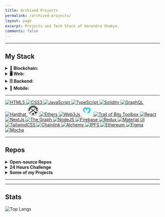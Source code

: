 ```yaml
---
title: Archived Projects
permalink: /archived-projects/
layout: page
excerpt: Projects and Tech Stack of Harendra Shakya.
comments: false
---
```


<!--
<h2>Old Projects</h2>

<ul>
  {% for project in site.data.projects %}
    <li>
      <strong><a href="{{ project.url }}" target="_blank">{{ project.name }}</a></strong><br>
      <em>{{ project.description }}</em>
    </li>
  {% endfor %}
</ul>
-->

---

## My Stack

<details>
<summary><strong>🎡 Blockchain:</strong></summary>
<p>

<strong>Chains:</strong> <code>EVM Chains</code><br>
<strong>Programming:</strong> <code>Solidity</code> • <code>JavaScript</code> • <code>TypeScript</code><br>
<strong>Framework/Library:</strong> <code>Hardhat</code> • <code>Foundary</code> • <code>Ethers</code> • <code>Web3js</code><br>
<strong>Security:</strong> <code>Trail of Bits Toolbox</code><br>
<strong>SDK Library:</strong> <code>Wagmi</code> • <code>Rainbow Kit</code> • <code>Moralis</code> • <code>Thirdweb</code><br>
<strong>Data:</strong> <code>Chainlink</code> • <code>The Graph</code><br>
<strong>File Storage:</strong> <code>IPFS</code> • <code>Filecoin</code><br>
<strong>Projects:</strong>

<ul>
  <li><a href="https://github.com/harendra-shakya/blockchain-lottery">ChainWarz</a></li>
  <li><a href="https://github.com/harendra-shakya/safock">Safock</a></li>
  <li><a href="https://github.com/harendra-shakya/dex">Dex</a></li>
  <li><a href="https://github.com/megabyte0x/stark-protocol">Stark Protocol</a></li>
  <li><a href="https://github.com/harendra-shakya/anonim">Anonim</a></li>
  <li><a href="https://github.com/harendra-shakya/chainsub">CoffeTown</a></li>
  <li><a href="https://github.com/harendra-shakya/p2p">Fellowswap</a></li>
  <li><a href="https://github.com/harendra-shakya/easy-pe">EasyPe</a></li>
  <li><a href="https://github.com/harendra-shakya/nft-marketplace">NFT Marketplace</a></li>
  <li><a href="https://github.com/Shubham0850/cancer-data-dao">Cancer Data DAO</a></li>
  <li><a href="https://github.com/harendra-shakya/Polygon-Name-Service">Polygon Name Service</a></li>
  <li><a href="https://github.com/harendra-shakya/decentralized-lottery">Decentralized Lottery</a></li>
</ul>

</p>
</details>

<details>
<summary><strong>🖥️ Web:</strong></summary>
<p>

<strong>Programming:</strong> <code>HTML</code> • <code>CSS</code> • <code>JavaScript</code> • <code>TypeScript</code><br>
<strong>Framework:</strong> <code>React.js</code> • <code>Next.js</code><br>
<strong>UI:</strong> <code>Tailwind</code> • <code>DaisyUI</code> • <code>MUI</code><br>
<strong>Data:</strong> <code>GraphQL</code> • <code>Axios</code><br>
<strong>Projects:</strong>

<ul>
  <li><a href="https://github.com/harendra-shakya/amazon-clone">Amazon Clone</a></li>
  <li><a href="https://github.com/harendra-shakya/Mapty">Mapty</a></li>
  <li><a href="https://github.com/harendra-shakya/Bankist-Website">Bankist Website</a></li>
  <li><a href="https://github.com/harendra-shakya/Bankist-App">Bankist App</a></li>
</ul>

</p>
</details>

<details>
<summary><strong>🗄️ Backend:</strong></summary>
<p>

<strong>Programming:</strong> <code>JavaScript</code> • <code>TypeScript</code><br>
<strong>Framework:</strong> <code>Next.js</code> • <code>Express.js</code><br>
<strong>Databases:</strong> <code>Firebase</code><br>
<strong>Protocol:</strong> <code>REST</code>

</p>
</details>

<details>
<summary><strong>📱 Mobile:</strong></summary>
<p>

<strong>Programming:</strong> <code>JavaScript</code> • <code>TypeScript</code><br>
<strong>Framework:</strong> <code>React Native</code> • <code>Expo</code><br>
<strong>UI:</strong> <code>Tailwind</code><br>
<strong>Projects:</strong>

<ul>
  <li><a href="https://github.com/harendra-shakya/tinder-clone">Tinder Clone</a></li>
</ul>

</p>
</details>

---

<p >
  <a href="https://developer.mozilla.org/en-US/docs/Glossary/HTML5" target="_blank" rel="noreferrer">
    <img src="https://raw.githubusercontent.com/danielcranney/readme-generator/main/public/icons/skills/html5-colored.svg" width="36" height="36" alt="HTML5">
  </a>
  <a href="https://www.w3.org/TR/CSS/#css" target="_blank" rel="noreferrer">
    <img src="https://raw.githubusercontent.com/danielcranney/readme-generator/main/public/icons/skills/css3-colored.svg" width="36" height="36" alt="CSS3">
  </a>
  <a href="https://developer.mozilla.org/en-US/docs/Web/JavaScript" target="_blank" rel="noreferrer">
    <img src="https://raw.githubusercontent.com/danielcranney/readme-generator/main/public/icons/skills/javascript-colored.svg" width="36" height="36" alt="JavaScript">
  </a>
  <a href="https://www.typescriptlang.org/" target="_blank" rel="noreferrer">
    <img src="https://raw.githubusercontent.com/danielcranney/readme-generator/main/public/icons/skills/typescript-colored.svg" width="36" height="36" alt="TypeScript">
  </a>
  <a href="https://docs.soliditylang.org/en/v0.8.13/" target="_blank" rel="noreferrer">
    <img src="https://www.svgrepo.com/show/374088/solidity.svg" width="36" height="36" alt="Solidity">
  </a>
  <a href="https://graphql.org/" target="_blank" rel="noreferrer">
    <img src="https://raw.githubusercontent.com/danielcranney/readme-generator/main/public/icons/skills/graphql-colored.svg" width="36" height="36" alt="GraphQL">
  </a>
  <a href="https://hardhat.org/" target="_blank" rel="noreferrer">
    <img src="https://raw.githubusercontent.com/danielcranney/readme-generator/main/public/icons/skills/hardhat-colored.svg" width="36" height="36" alt="Hardhat">
  </a>
  <a href="https://github.com/foundry-rs/foundry/" target="_blank" rel="noreferrer">
    <img src="https://github.com/foundry-rs/foundry/raw/master/.github/logo.png" width="36" height="36" alt="Foundry">
  </a>
  <a href="https://ethers.io" target="_blank" rel="noreferrer">
    <img src="https://raw.githubusercontent.com/danielcranney/readme-generator/main/public/icons/skills/ethers-colored.svg" width="36" height="36" alt="Ethers">
  </a>
  <a href="https://web3js.readthedocs.io/en/v1.7.1/#" target="_blank" rel="noreferrer">
    <img src="https://raw.githubusercontent.com/danielcranney/readme-generator/main/public/icons/skills/web3js-colored.svg" width="36" height="36" alt="Web3Js">
  </a>
  <a href="https://moralis.io/" target="_blank" rel="noreferrer">
    <img src="https://github.com/MoralisWeb3/Moralis-JS-SDK/raw/main/assets/moralis-logo.svg" width="36" height="36" alt="Moralis">
  </a>
  <a href="https://github.com/trailofbits/eth-security-toolbox" target="_blank" rel="noreferrer">
    <img src="https://portfolio-website-harendra-shakya.vercel.app/_next/static/media/toolbox.65e70c5a.png" width="36" height="36" alt="Trail of Bits Toolbox">
  </a>
  <a href="https://reactjs.org/" target="_blank" rel="noreferrer">
    <img src="https://raw.githubusercontent.com/danielcranney/readme-generator/main/public/icons/skills/react-colored.svg" width="36" height="36" alt="React">
  </a>
  <a href="https://nextjs.org/docs" target="_blank" rel="noreferrer">
    <img src="https://assets.vercel.com/image/upload/v1662130559/nextjs/Icon_dark_background.png" width="36" height="36" alt="NextJs">
  </a>
  <a href="https://thegraph.com/en/" target="_blank" rel="noreferrer">
    <img src="https://raw.githubusercontent.com/danielcranney/readme-generator/main/public/icons/skills/the-graph-colored.svg" width="36" height="36" alt="The Graph">
  </a>
  <a href="https://nodejs.org/en/" target="_blank" rel="noreferrer">
    <img src="https://raw.githubusercontent.com/danielcranney/readme-generator/main/public/icons/skills/nodejs-colored.svg" width="36" height="36" alt="NodeJS">
  </a>
  <a href="https://firebase.google.com/" target="_blank" rel="noreferrer">
    <img src="https://raw.githubusercontent.com/danielcranney/readme-generator/main/public/icons/skills/firebase-colored.svg" width="36" height="36" alt="Firebase">
  </a>
  <a href="https://redux.js.org/" target="_blank" rel="noreferrer">
    <img src="https://raw.githubusercontent.com/danielcranney/readme-generator/main/public/icons/skills/redux-colored.svg" width="36" height="36" alt="Redux">
  </a>
  <a href="https://mui.com/" target="_blank" rel="noreferrer">
    <img src="https://raw.githubusercontent.com/danielcranney/readme-generator/main/public/icons/skills/materialui-colored.svg" width="36" height="36" alt="Material UI">
  </a>
  <a href="https://tailwindcss.com/" target="_blank" rel="noreferrer">
    <img src="https://raw.githubusercontent.com/danielcranney/readme-generator/main/public/icons/skills/tailwindcss-colored.svg" width="36" height="36" alt="TailwindCSS">
  </a>
  <a href="https://chain.link/" target="_blank" rel="noreferrer">
    <img src="https://raw.githubusercontent.com/danielcranney/readme-generator/main/public/icons/skills/chainlink-colored.svg" width="36" height="36" alt="Chainlink">
  </a>
  <a href="https://docs.alchemy.com/alchemy/documentation/alchemy-web3" target="_blank" rel="noreferrer">
    <img src="https://raw.githubusercontent.com/danielcranney/readme-generator/main/public/icons/skills/alchemy-colored.svg" width="36" height="36" alt="Alchemy">
  </a>
  <a href="https://ipfs.io/" target="_blank" rel="noreferrer">
    <img src="https://docs.ipfs.tech/images/ipfs-logo.svg" width="36" height="36" alt="IPFS">
  </a>
  <a href="https://ethereum.org/en/" target="_blank" rel="noreferrer">
    <img src="https://raw.githubusercontent.com/danielcranney/readme-generator/main/public/icons/skills/ethereum-colored.svg" width="36" height="36" alt="Ethereum">
  </a>
  <a href="https://www.figma.com/" target="_blank" rel="noreferrer">
    <img src="https://www.vectorlogo.zone/logos/figma/figma-icon.svg" width="40" height="40" alt="Figma">
  </a>
  <a href="https://mochajs.org" target="_blank" rel="noreferrer">
    <img src="https://www.vectorlogo.zone/logos/mochajs/mochajs-icon.svg" width="40" height="40" alt="Mocha">
  </a>
</p>

---

## Repos

<details>
<summary><strong>Open-source Repos</strong></summary>
<p>

<ul>
  <li><a href="https://github.com/harendra-shakya/smart-contract-attack-vectors">Smart Contract Attack Vectors</a></li>
  <li><a href="https://github.com/harendra-shakya/gas-optimization">Gas Optimization</a></li>
  <li><a href="https://github.com/harendra-shakya/uniswap-unwrapped">Uniswap Unwrapped</a></li>
</ul>

</p>
</details>

<details>
<summary><strong>24 Hours Challenge</strong></summary>
<p>

<ul>
  <li><a href="https://github.com/harendra-shakya/tinder-clone">Tinder Clone</a></li>
  <li><a href="https://github.com/harendra-shakya/amazon-clone">Amazon Clone</a></li>
</ul>

</p>
</details>

<details>
<summary><strong>Some of my Projects</strong></summary>
<p>

<ul>
  <li><a href="https://github.com/harendra-shakya/blockchain-lottery">Blockchain Lottery</a></li>
  <li><a href="https://github.com/harendra-shakya/safock">Safock</a></li>
  <li><a href="https://github.com/harendra-shakya/dex">Dex</a></li>
  <li><a href="https://github.com/megabyte0x/stark-protocol">Stark Protocol</a></li>
  <li><a href="https://github.com/harendra-shakya/anonim">Anonim</a></li>
  <li><a href="https://github.com/harendra-shakya/p2p">Fellowswap</a></li>
  <li><a href="https://github.com/harendra-shakya/easy-pe">EasyPe</a></li>
  <li><a href="https://github.com/harendra-shakya/nft-marketplace">NFT Marketplace</a></li>
  <li><a href="https://github.com/harendra-shakya/Polygon-Name-Service">Polygon Name Service</a></li>
  <li><a href="https://github.com/harendra-shakya/decentralized-lottery">Decentralized Lottery</a></li>
  <li><a href="https://github.com/Shubham0850/cancer-data-dao">Cancer Data DAO</a></li>
  <li><a href="https://github.com/harendra-shakya/amazon-clone">Amazon Clone</a></li>
  <li><a href="https://github.com/harendra-shakya/tinder-clone">Tinder Clone</a></li>
</ul>

</p>
</details>

---

---

## Stats

![Top Langs](https://github-readme-stats.vercel.app/api/top-langs?username=harendra-shakya&show_icons=true&locale=en&layout=compact)
